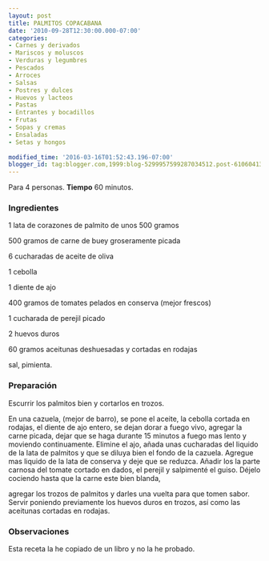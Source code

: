 ```yaml
---
layout: post
title: PALMITOS COPACABANA
date: '2010-09-28T12:30:00.000-07:00'
categories:
- Carnes y derivados
- Mariscos y moluscos
- Verduras y legumbres
- Pescados
- Arroces
- Salsas
- Postres y dulces
- Huevos y lacteos
- Pastas
- Entrantes y bocadillos
- Frutas
- Sopas y cremas
- Ensaladas
- Setas y hongos
 
modified_time: '2016-03-16T01:52:43.196-07:00'
blogger_id: tag:blogger.com,1999:blog-5299957599287034512.post-6106041303688294204
---
```


Para 4 personas.
<b>Tiempo</b> 60 minutos.

<h3>Ingredientes</h3>

1 lata de corazones de palmito de unos 500 gramos

500 gramos de carne de buey groseramente picada

6 cucharadas de aceite de oliva

1 cebolla

1 diente de ajo

400 gramos de tomates pelados en conserva (mejor frescos)

1 cucharada de perejil picado

2 huevos duros

60 gramos aceitunas deshuesadas y cortadas en rodajas

sal, pimienta.

<h3>Preparación</h3>

Escurrir los palmitos bien y cortarlos en trozos.

En una cazuela, (mejor de barro), se pone el aceite, la cebolla cortada en rodajas, el diente de ajo entero, se dejan dorar a fuego vivo, agregar la carne picada, dejar que se haga durante 15 minutos a fuego mas lento y moviendo continuamente. Elimine el ajo, añada unas cucharadas del liquido de la lata de palmitos y que se diluya bien el fondo de la cazuela. Agregue mas liquido de la lata de conserva y deje que se reduzca. Añadir los la parte carnosa del tomate cortado en dados, el perejil y salpimenté el guiso. Déjelo cociendo hasta que la carne este bien blanda,

agregar los trozos de palmitos y darles una vuelta para que tomen sabor. Servir poniendo previamente los huevos duros en trozos, así como las aceitunas cortadas en rodajas.

<h3>Observaciones</h3>

Esta receta la he copiado de un libro y no la he probado.

